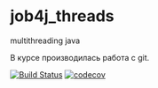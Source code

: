 # job4j_threads
multithreading java

В курсе производилась работа с git.

[![Build Status](https://travis-ci.org/KirillReal/job4j_threads.svg?branch=main)](https://travis-ci.org/KirillReal/job4j_design)
[![codecov](https://codecov.io/gh/KirillReal/job4j_threads/branch/main/graph/badge.svg?token=UVHWRZJ0KY)](https://codecov.io/gh/KirillReal/job4j_threads)